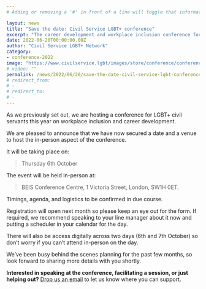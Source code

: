 ```yaml
---
# Adding or removing a '#' in front of a line will toggle that information off and on from being processed. 

layout: news
title: "Save the date: Civil Service LGBT+ conference"
excerpt: "The career development and workplace inclusion conference for LGBT+ civil servants"
date: 2022-06-20T00:00:00.00Z
author: "Civil Service LGBT+ Network"
category: 
- conference-2022
image: "https://www.civilservice.lgbt/images/store/conference/conference-2022.png"
# video: ""
permalink: /news/2022/06/20/save-the-date-civil-service-lgbt-conference
# redirect_from: 
# - 
# redirect_to: 
# - 
---
```


As we previously set out, we are hosting a conference for LGBT+ civil servants this year on workplace inclusion and career development.

We are pleased to announce that we have now secured a date and a venue to host the in-person aspect of the conference.

It will be taking place on:

> Thursday 6th October

The event will be held in-person at:

> BEIS Conference Centre, 1 Victoria Street, London, SW1H 0ET.

Timings, agenda, and logistics to be confirmed in due course.

Registration will open next month so please keep an eye out for the form. If required, we recommend speaking to your line manager about it now and putting a scheduler in your calendar for the day.

There will also be access digitally across two days (6th and 7th October) so don’t worry if you can’t attend in-person on the day.

We’ve been busy behind the scenes planning for the past few months, so look forward to sharing more details with you shortly.

**Interested in speaking at the conference, facilitating a session, or just helping out?** [Drop us an email](mailto:conference@civilservice.lgbt) to let us know where you can support.
